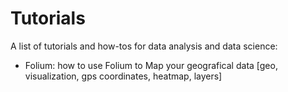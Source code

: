 # Tutorials
A list of tutorials and how-tos for data analysis and data science:


* Folium: how to use Folium to Map your geografical data [geo, visualization, gps coordinates, heatmap, layers]
